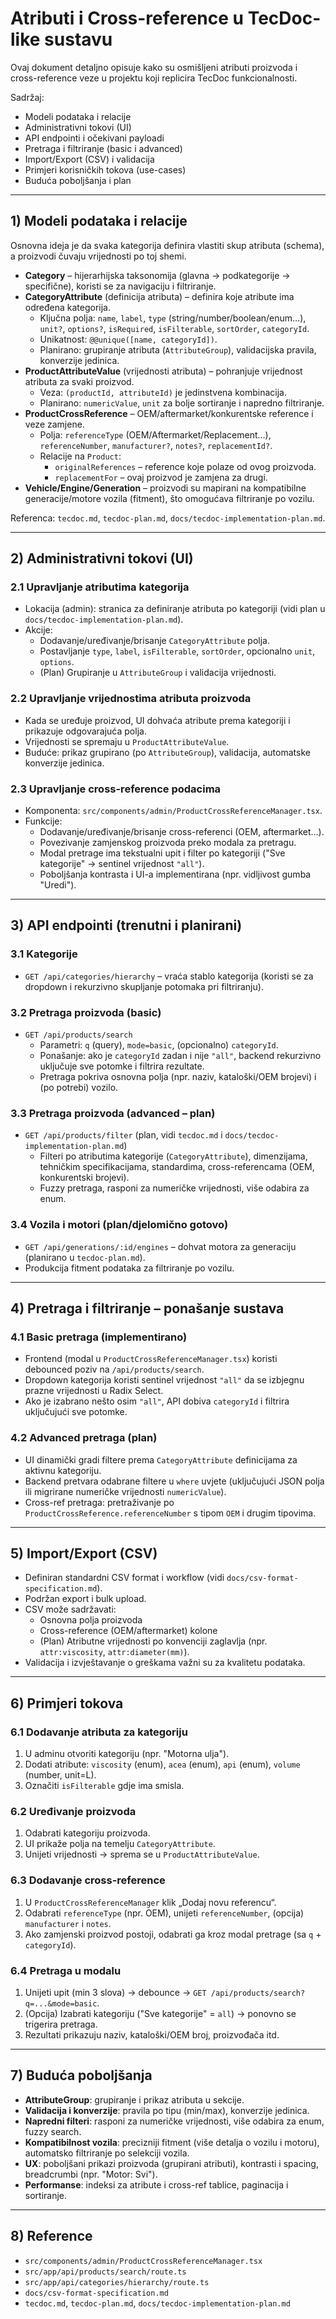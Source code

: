 # Atributi i Cross-reference u TecDoc-like sustavu

Ovaj dokument detaljno opisuje kako su osmišljeni atributi proizvoda i cross-reference veze u projektu koji replicira TecDoc funkcionalnosti.

Sadržaj:
- Modeli podataka i relacije
- Administrativni tokovi (UI)
- API endpointi i očekivani payloadi
- Pretraga i filtriranje (basic i advanced)
- Import/Export (CSV) i validacija
- Primjeri korisničkih tokova (use-cases)
- Buduća poboljšanja i plan

---

## 1) Modeli podataka i relacije

Osnovna ideja je da svaka kategorija definira vlastiti skup atributa (schema), a proizvodi čuvaju vrijednosti po toj shemi.

- **Category** – hijerarhijska taksonomija (glavna → podkategorije → specifične), koristi se za navigaciju i filtriranje.
- **CategoryAttribute** (definicija atributa) – definira koje atribute ima određena kategorija.
  - Ključna polja: `name`, `label`, `type` (string/number/boolean/enum…), `unit?`, `options?`, `isRequired`, `isFilterable`, `sortOrder`, `categoryId`.
  - Unikatnost: `@@unique([name, categoryId])`.
  - Planirano: grupiranje atributa (`AttributeGroup`), validacijska pravila, konverzije jedinica.
- **ProductAttributeValue** (vrijednosti atributa) – pohranjuje vrijednost atributa za svaki proizvod.
  - Veza: `(productId, attributeId)` je jedinstvena kombinacija.
  - Planirano: `numericValue`, `unit` za bolje sortiranje i napredno filtriranje.
- **ProductCrossReference** – OEM/aftermarket/konkurentske reference i veze zamjene.
  - Polja: `referenceType` (OEM/Aftermarket/Replacement…), `referenceNumber`, `manufacturer?`, `notes?`, `replacementId?`.
  - Relacije na `Product`:
    - `originalReferences` – reference koje polaze od ovog proizvoda.
    - `replacementFor` – ovaj proizvod je zamjena za drugi.
- **Vehicle/Engine/Generation** – proizvodi su mapirani na kompatibilne generacije/motore vozila (fitment), što omogućava filtriranje po vozilu.

Referenca: `tecdoc.md`, `tecdoc-plan.md`, `docs/tecdoc-implementation-plan.md`.

---

## 2) Administrativni tokovi (UI)

### 2.1 Upravljanje atributima kategorija
- Lokacija (admin): stranica za definiranje atributa po kategoriji (vidi plan u `docs/tecdoc-implementation-plan.md`).
- Akcije:
  - Dodavanje/uređivanje/brisanje `CategoryAttribute` polja.
  - Postavljanje `type`, `label`, `isFilterable`, `sortOrder`, opcionalno `unit`, `options`.
  - (Plan) Grupiranje u `AttributeGroup` i validacija vrijednosti.

### 2.2 Upravljanje vrijednostima atributa proizvoda
- Kada se uređuje proizvod, UI dohvaća atribute prema kategoriji i prikazuje odgovarajuća polja.
- Vrijednosti se spremaju u `ProductAttributeValue`.
- Buduće: prikaz grupirano (po `AttributeGroup`), validacija, automatske konverzije jedinica.

### 2.3 Upravljanje cross-reference podacima
- Komponenta: `src/components/admin/ProductCrossReferenceManager.tsx`.
- Funkcije:
  - Dodavanje/uređivanje/brisanje cross-referenci (OEM, aftermarket…).
  - Povezivanje zamjenskog proizvoda preko modala za pretragu.
  - Modal pretrage ima tekstualni upit i filter po kategoriji ("Sve kategorije" → sentinel vrijednost `"all"`).
  - Poboljšanja kontrasta i UI-a implementirana (npr. vidljivost gumba "Uredi").

---

## 3) API endpointi (trenutni i planirani)

### 3.1 Kategorije
- `GET /api/categories/hierarchy` – vraća stablo kategorija (koristi se za dropdown i rekurzivno skupljanje potomaka pri filtriranju).

### 3.2 Pretraga proizvoda (basic)
- `GET /api/products/search`
  - Parametri: `q` (query), `mode=basic`, (opcionalno) `categoryId`.
  - Ponašanje: ako je `categoryId` zadan i nije `"all"`, backend rekurzivno uključuje sve potomke i filtrira rezultate.
  - Pretraga pokriva osnovna polja (npr. naziv, kataloški/OEM brojevi) i (po potrebi) vozilo.

### 3.3 Pretraga proizvoda (advanced – plan)
- `GET /api/products/filter` (plan, vidi `tecdoc.md` i `docs/tecdoc-implementation-plan.md`)
  - Filteri po atributima kategorije (`CategoryAttribute`), dimenzijama, tehničkim specifikacijama, standardima, cross-referencama (OEM, konkurentski brojevi).
  - Fuzzy pretraga, rasponi za numeričke vrijednosti, više odabira za enum.

### 3.4 Vozila i motori (plan/djelomično gotovo)
- `GET /api/generations/:id/engines` – dohvat motora za generaciju (planirano u `tecdoc-plan.md`).
- Produkcija fitment podataka za filtriranje po vozilu.

---

## 4) Pretraga i filtriranje – ponašanje sustava

### 4.1 Basic pretraga (implementirano)
- Frontend (modal u `ProductCrossReferenceManager.tsx`) koristi debounced poziv na `/api/products/search`.
- Dropdown kategorija koristi sentinel vrijednost `"all"` da se izbjegnu prazne vrijednosti u Radix Select.
- Ako je izabrano nešto osim `"all"`, API dobiva `categoryId` i filtrira uključujući sve potomke.

### 4.2 Advanced pretraga (plan)
- UI dinamički gradi filtere prema `CategoryAttribute` definicijama za aktivnu kategoriju.
- Backend pretvara odabrane filtere u `where` uvjete (uključujući JSON polja ili migrirane numeričke vrijednosti `numericValue`).
- Cross-ref pretraga: pretraživanje po `ProductCrossReference.referenceNumber` s tipom `OEM` i drugim tipovima.

---

## 5) Import/Export (CSV)

- Definiran standardni CSV format i workflow (vidi `docs/csv-format-specification.md`).
- Podržan export i bulk upload.
- CSV može sadržavati:
  - Osnovna polja proizvoda
  - Cross-reference (OEM/aftermarket) kolone
  - (Plan) Atributne vrijednosti po konvenciji zaglavlja (npr. `attr:viscosity`, `attr:diameter(mm)`).
- Validacija i izvještavanje o greškama važni su za kvalitetu podataka.

---

## 6) Primjeri tokova

### 6.1 Dodavanje atributa za kategoriju
1. U adminu otvoriti kategoriju (npr. "Motorna ulja").
2. Dodati atribute: `viscosity` (enum), `acea` (enum), `api` (enum), `volume` (number, unit=L).
3. Označiti `isFilterable` gdje ima smisla.

### 6.2 Uređivanje proizvoda
1. Odabrati kategoriju proizvoda.
2. UI prikaže polja na temelju `CategoryAttribute`.
3. Unijeti vrijednosti → sprema se u `ProductAttributeValue`.

### 6.3 Dodavanje cross-reference
1. U `ProductCrossReferenceManager` klik „Dodaj novu referencu“.
2. Odabrati `referenceType` (npr. OEM), unijeti `referenceNumber`, (opcija) `manufacturer` i `notes`.
3. Ako zamjenski proizvod postoji, odabrati ga kroz modal pretrage (sa `q` + `categoryId`).

### 6.4 Pretraga u modalu
1. Unijeti upit (min 3 slova) → debounce → `GET /api/products/search?q=...&mode=basic`.
2. (Opcija) Izabrati kategoriju ("Sve kategorije" = `all`) → ponovno se trigerira pretraga.
3. Rezultati prikazuju naziv, kataloški/OEM broj, proizvođača itd.

---

## 7) Buduća poboljšanja

- **AttributeGroup**: grupiranje i prikaz atributa u sekcije.
- **Validacija i konverzije**: pravila po tipu (min/max), konverzije jedinica.
- **Napredni filteri**: rasponi za numeričke vrijednosti, više odabira za enum, fuzzy search.
- **Kompatibilnost vozila**: precizniji fitment (više detalja o vozilu i motoru), automatsko filtriranje po selekciji vozila.
- **UX**: poboljšani prikazi proizvoda (grupirani atributi), kontrasti i spacing, breadcrumbi (npr. "Motor: Svi").
- **Performanse**: indeksi za atribute i cross-ref tablice, paginacija i sortiranje.

---

## 8) Reference
- `src/components/admin/ProductCrossReferenceManager.tsx`
- `src/app/api/products/search/route.ts`
- `src/app/api/categories/hierarchy/route.ts`
- `docs/csv-format-specification.md`
- `tecdoc.md`, `tecdoc-plan.md`, `docs/tecdoc-implementation-plan.md`
